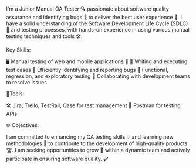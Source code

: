 I'm a Junior Manual QA Tester 🔍 passionate about software quality assurance and identifying bugs 🐛 to deliver the best user experience 🌟. I have a solid understanding of the Software Development Life Cycle (SDLC) 🔄 and testing processes, with hands-on experience in using various manual testing techniques and tools 🛠️.

Key Skills:

🖥️ Manual testing of web and mobile applications 📱 
📝 Writing and executing test cases 
🔎 Efficiently identifying and reporting bugs 
🔄 Functional, regression, and exploratory testing 
🤝 Collaborating with development teams to resolve issues 

🚀Tools:

🛠️ Jira, Trello, TestRail, Qase for test management 
🧪 Postman for testing APIs 

🌐 Objectives:
 
I am committed to enhancing my QA testing skills 💡 and learning new methodologies 📘 to contribute to the development of high-quality products 🏆. I am seeking opportunities to grow 🌱 within a dynamic team and actively participate in ensuring software quality. ✔️
